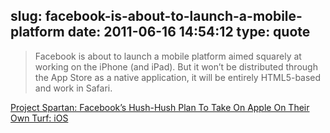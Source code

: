 slug: facebook-is-about-to-launch-a-mobile-platform
date: 2011-06-16 14:54:12
type: quote
---

> Facebook is about to launch a mobile platform aimed squarely at working on the iPhone (and iPad). But it won’t be distributed through the App Store as a native application, it will be entirely HTML5-based and work in Safari.

[Project Spartan: Facebook’s Hush-Hush Plan To Take On Apple On Their Own Turf: iOS](http://techcrunch.com/2011/06/15/facebook-project-spartan/)
